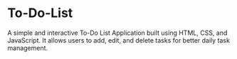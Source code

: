# To-Do-List
A simple and interactive To-Do List Application built using HTML, CSS, and JavaScript. It allows users to add, edit, and delete tasks for better daily task management.
